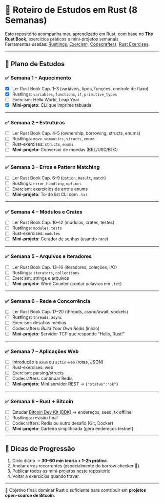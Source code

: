 # 🦀 Roteiro de Estudos em Rust (8 Semanas)

Este repositório acompanha meu aprendizado em Rust, com base no **The Rust Book**, exercícios práticos e mini-projetos semanais.  
Ferramentas usadas: [Rustlings](https://github.com/rust-lang/rustlings), [Exercism](https://exercism.org/tracks/rust), [Codecrafters](https://codecrafters.io/), [Rust Exercises](https://github.com/rust-lang/rust-exercises).

---

## 📅 Plano de Estudos

### ✅ Semana 1 – Aquecimento
- [x] Ler Rust Book Cap. 1–3 (variáveis, tipos, funções, controle de fluxo)  
- [x] Rustlings: `variables`, `functions`, `if`, `primitive_types`  
- [ ] Exercism: Hello World, Leap Year  
- [x] **Mini-projeto:** CLI que imprime tabuada  

---

### ✅ Semana 2 – Estruturas
- [ ] Ler Rust Book Cap. 4–5 (ownership, borrowing, structs, enums)  
- [ ] Rustlings: `move_semantics`, `structs`, `enums`  
- [ ] Rust-exercises: `structs`, `enums`  
- [ ] **Mini-projeto:** Conversor de moedas (BRL/USD/BTC)  

---

### ✅ Semana 3 – Erros e Pattern Matching
- [ ] Ler Rust Book Cap. 6–9 (`Option`, `Result`, `match`)  
- [ ] Rustlings: `error_handling`, `options`  
- [ ] Exercism: exercícios de erro e enums  
- [ ] **Mini-projeto:** To-do list CLI com `.txt`  

---

### ✅ Semana 4 – Módulos e Crates
- [ ] Ler Rust Book Cap. 10–12 (módulos, crates, testes)  
- [ ] Rustlings: `modules`, `tests`  
- [ ] Rust-exercises: `modules`  
- [ ] **Mini-projeto:** Gerador de senhas (usando `rand`)  

---

### ✅ Semana 5 – Arquivos e Iteradores
- [ ] Ler Rust Book Cap. 13–16 (iteradores, coleções, I/O)  
- [ ] Rustlings: `iterators`, `collections`  
- [ ] Exercism: strings e arquivos  
- [ ] **Mini-projeto:** Word Counter (contar palavras em `.txt`)  

---

### ✅ Semana 6 – Rede e Concorrência
- [ ] Ler Rust Book Cap. 17–20 (threads, async/await, sockets)  
- [ ] Rustlings: `threads`, `async`  
- [ ] Exercism: desafios médios  
- [ ] Codecrafters: *Build Your Own Redis* (início)  
- [ ] **Mini-projeto:** Servidor TCP que responde “Hello, Rust!”  

---

### ✅ Semana 7 – Aplicações Web
- [ ] Introdução a `axum` ou `actix-web` (rotas, JSON)  
- [ ] Rust-exercises: web  
- [ ] Exercism: parsing/structs  
- [ ] Codecrafters: continuar Redis  
- [ ] **Mini-projeto:** Mini servidor REST → `{"status":"ok"}`  

---

### ✅ Semana 8 – Rust + Bitcoin
- [ ] Estudar [Bitcoin Dev Kit (BDK)](https://bitcoindevkit.org/) → endereços, seed, tx offline  
- [ ] Rustlings: revisão final  
- [ ] Codecrafters: Redis ou outro desafio (Git, Docker)  
- [ ] **Mini-projeto:** Carteira simplificada (gera endereços testnet)  

---

## 📌 Dicas de Progressão
1. Ciclo diário → **30–60 min teoria + 1–2h prática**.  
2. Anotar erros recorrentes (especialmente do borrow checker 👀).  
3. Publicar todos os mini-projetos neste repositório.  
4. Voltar a exercícios quando travar.  

---

🚀 Objetivo final: dominar Rust o suficiente para contribuir em **projetos open-source de Bitcoin**.